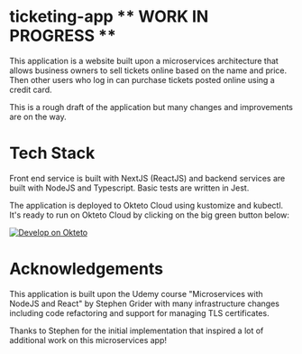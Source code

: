 # ticketing-app     ** WORK IN PROGRESS **

This application is a website built upon a microservices architecture that allows business owners to sell tickets online based on the name and price. 
Then other users who log in can purchase tickets posted online using a credit card.

This is a rough draft of the application but many changes and improvements are on the way.


# Tech Stack

Front end service is built with NextJS (ReactJS) and backend services are built with NodeJS and Typescript. Basic tests are written in Jest.

The application is deployed to Okteto Cloud using kustomize and kubectl. It's ready to run on Okteto Cloud by clicking on the big green button below:

[![Develop on Okteto](https://okteto.com/develop-okteto.svg)](https://cloud.okteto.com/deploy)



# Acknowledgements

This application is built upon the Udemy course "Microservices with NodeJS and React" by Stephen Grider with many infrastructure changes including code refactoring and support for managing TLS certificates.

Thanks to Stephen for the initial implementation that inspired a lot of additional work on this microservices app!
